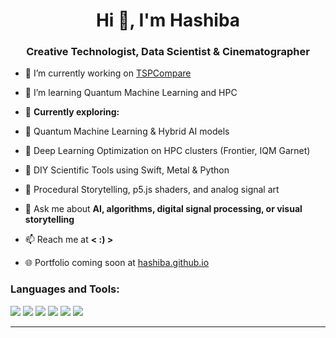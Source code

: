 

<h1 align="center">Hi 👋, I'm Hashiba</h1>
<h3 align="center">Creative Technologist, Data Scientist & Cinematographer</h3>

- 🔭 I’m currently working on [TSPCompare](https://github.com/Hashiba/TSPcompare)
  
- 🌱 I’m learning Quantum Machine Learning and HPC
- 🚀 **Currently exploring:**
- 🔬 Quantum Machine Learning & Hybrid AI models  
- 🧠 Deep Learning Optimization on HPC clusters (Frontier, IQM Garnet)  
- 🔧 DIY Scientific Tools using Swift, Metal & Python  
- 🔮 Procedural Storytelling, p5.js shaders, and analog signal art
  
- 💬 Ask me about **AI, algorithms, digital signal processing, or visual storytelling**
- 📫 Reach me at **< :) >**
- 🌐 Portfolio coming soon at [hashiba.github.io](https://hashiba.github.io)

<h3 align="left">Languages and Tools:</h3>
<p align="left">
  <img src="https://img.shields.io/badge/Python-3776AB?style=for-the-badge&logo=python&logoColor=white"/>
  <img src="https://img.shields.io/badge/TensorFlow-FF6F00?style=for-the-badge&logo=tensorflow&logoColor=white"/>
  <img src="https://img.shields.io/badge/Swift-FA7343?style=for-the-badge&logo=swift&logoColor=white"/>
  <img src="https://img.shields.io/badge/OpenMP-00599C?style=for-the-badge"/>
  <img src="https://img.shields.io/badge/MPI-00599C?style=for-the-badge"/>
  <img src="https://img.shields.io/badge/Jupyter-F37626?style=for-the-badge&logo=jupyter&logoColor=white"/>
</p>

---

<!--- Wrap text 
### 📊 Stats
![GitHub stats](https://github-readme-stats.vercel.app/api?username=Hashiba&show_icons=true&theme=dracula)
![Top Langs](https://github-readme-stats.vercel.app/api/top-langs/?username=Hashiba&layout=compact&theme=dracula)

--->
